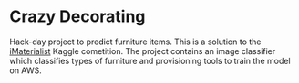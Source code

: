 # Crazy Decorating
Hack-day project to predict furniture items. This is a solution to the [iMaterialist](https://www.kaggle.com/c/imaterialist-challenge-furniture-2018/submissions?sortBy=date&group=successful&page=1&pageSize=20&turbolinks%5BrestorationIdentifier%5D=6121bc34-9695-4879-aa17-a23515681806) Kaggle cometition. The project contains an image classifier which classifies types of furniture and provisioning tools to train the model on AWS.
